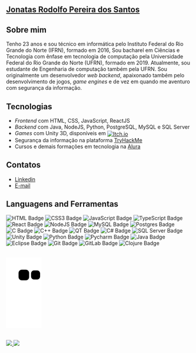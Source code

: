 ## <a href="https://www.linkedin.com/in/jonatas-rodolfo-santos/">Jonatas Rodolfo Pereira dos Santos</a>
 
## Sobre mim
Tenho 23 anos e sou técnico em informática pelo Instituto Federal do Rio Grande do Norte (IFRN), formado em 2016, Sou bacharel em Ciências e Tecnologia com ênfase em tecnologia de computação pela Universidade Federal do Rio Grande do Norte (UFRN), formado em 2019. Atualmente, sou estudante de Engenharia de computação também pela UFRN. 
Sou originalmente um desenvolvedor <i>web backend</i>, apaixonado também pelo desenvolvimento de jogos, <i>game engines</i> e de vez em quando me aventuro com segurança da informação.

## Tecnologias
- <i>Frontend</i> com HTML, CSS, JavaScript, ReactJS
- <i>Backend</i> com Java, NodeJS, Python, PostgreSQL, MySQL e SQL Server
- <i>Games</i> com Unity 3D, disponíveis em <a href="https://rodolfostark.itch.io/apocalipse-zumbi"><img align="center" alt="Itch.io" src="https://img.shields.io/badge/Itch-%23FF0B34.svg?style=for-the-badge&logo=Itch.io&logoColor=white"/></a>
- Segurança da informação na plataforma <a href="https://tryhackme.com/p/rodolfostark">TryHackMe</a>
- Cursos e demais formações em tecnologia na <a href="https://cursos.alura.com.br/user/rodolfojonatas">Alura</a>

## Contatos
- <a href="https://www.linkedin.com/in/jonatas-rodolfo-santos/">Linkedin</a>
- <a href="mailto:rodolfostark@ufrn.edu.br">E-mail</a>

## Languagens and Ferramentas 
![HTML Badge](https://img.shields.io/badge/HTML5-E34F26?style=for-the-badge&logo=html5&logoColor=white)
![CSS3 Badge](https://img.shields.io/badge/CSS3-1572B6?style=for-the-badge&logo=css3&logoColor=white)
![JavaScript Badge](https://img.shields.io/badge/javascript-%23323330.svg?style=for-the-badge&logo=javascript&logoColor=%23F7DF1E)
![TypeScript Badge](https://img.shields.io/badge/typescript-%23007ACC.svg?style=for-the-badge&logo=typescript&logoColor=white)
![React Badge](https://img.shields.io/badge/react-%2320232a.svg?style=for-the-badge&logo=react&logoColor=%2361DAFB)
![NodeJS Badge](https://img.shields.io/badge/node.js-%2343853D.svg?style=for-the-badge&logo=node-dot-js&logoColor=white)
![MySQL Badge](https://img.shields.io/badge/mysql-%2300f.svg?style=for-the-badge&logo=mysql&logoColor=white)
![Postgres Badge](https://img.shields.io/badge/postgres-%23316192.svg?style=for-the-badge&logo=postgresql&logoColor=white)
![C Badge](https://img.shields.io/badge/c-%2300599C.svg?style=for-the-badge&logo=c&logoColor=white)
![C++ Badge](https://img.shields.io/badge/c++-%2300599C.svg?style=for-the-badge&logo=c%2B%2B&logoColor=white)
![QT Badge](https://img.shields.io/badge/Qt-41CD52?style=for-the-badge&logo=qt&logoColor=white)
![C# Badge](https://img.shields.io/badge/C%23-239120?style=for-the-badge&logo=c-sharp&logoColor=white)
![SQL Server Badge](https://img.shields.io/badge/Microsoft%20SQL%20Sever-CC2927?style=for-the-badge&logo=microsoft%20sql%20server&logoColor=white)
![Unity Badge](https://img.shields.io/badge/unity-%23000000.svg?style=for-the-badge&logo=unity&logoColor=white)
![Python Badge](https://img.shields.io/badge/python-%2314354C.svg?style=for-the-badge&logo=python&logoColor=white)
![Pycharm Badge](https://img.shields.io/badge/pycharm-143?style=for-the-badge&logo=pycharm&logoColor=black&color=black&labelColor=green)
![Java Badge](https://img.shields.io/badge/java-%23ED8B00.svg?style=for-the-badge&logo=java&logoColor=white)
![Eclipse Badge](https://img.shields.io/badge/Eclipse-2C2255?style=for-the-badge&logo=eclipse&logoColor=white)
![Git Badge](https://img.shields.io/badge/git-%23F05033.svg?style=for-the-badge&logo=git&logoColor=white)
![GitLab Badge](https://img.shields.io/badge/gitlab-%23181717.svg?style=for-the-badge&logo=gitlab&logoColor=white)
![Clojure Badge](https://img.shields.io/badge/Clojure-%23Clojure.svg?style=for-the-badge&logo=Clojure&logoColor=Clojure)

##
![Snake animation](https://github.com/rodolfostark/rodolfostark/blob/output/github-contribution-grid-snake.svg)

##
 <a href="https://github.com/rodolfostark">
 <img height="180em" src="https://github-readme-stats.vercel.app/api?username=rodolfostark&show_icons=true&theme=dracula&include_all_commits=true&count_private=true"/>
 <img height="180em" src="https://github-readme-stats.vercel.app/api/top-langs/?username=rodolfostark&layout=compact&langs_count=7&theme=dracula"/>
